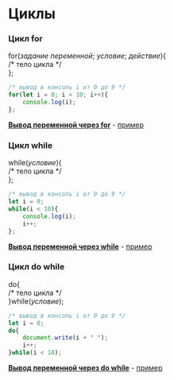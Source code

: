 # Циклы 

### Цикл **for**  

for(*задание переменной*; *условие*; *действие*){  
    /* тело цикла */  
};
```javascript
/* вывод в консоль i от 0 до 9 */
for(let i = 0; i < 10; i++){
    console.log(i);
};
```
[**Вывод переменной через for**](https://github.com/VipBender/JavaScript/blob/master/JS/Cycle/CycleFor.html)
\-
[пример](https://codepen.io/VipBender/pen/bGdQKqW)  

### Цикл **while**  

while(*условие*){  
    /* тело цикла */  
};
```javascript
/* вывод в консоль i от 0 до 9 */
let i = 0;
while(i < 10){  
    console.log(i);
    i++;
};
```
[**Вывод переменной через while**](https://github.com/VipBender/JavaScript/blob/master/JS/Cycle/CycleWhile.html)
\-
[пример](https://codepen.io/VipBender/pen/oNXQypN)  

### Цикл **do while**  

do{  
    /* тело цикла */  
}while(*условие*);
```javascript
/* вывод в консоль i от 0 до 9 */
let i = 0;
do{
    document.write(i + " ");
    i++;
}while(i < 10);
```
[**Вывод переменной через do while**](https://github.com/VipBender/JavaScript/blob/master/JS/Cycle/CycleDoWhile.html)
\-
[пример](https://codepen.io/VipBender/pen/YzXRvJq)  